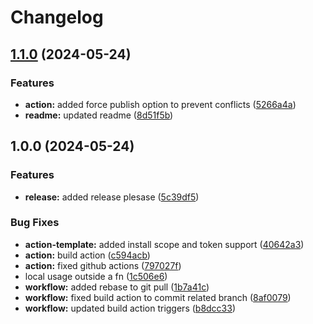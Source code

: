 # Changelog

## [1.1.0](https://github.com/alvelive/publish/compare/v1.0.0...v1.1.0) (2024-05-24)


### Features

* **action:** added force publish option to prevent conflicts ([5266a4a](https://github.com/alvelive/publish/commit/5266a4a84b1f618a2add267dfada53816bd4fc8b))
* **readme:** updated readme ([8d51f5b](https://github.com/alvelive/publish/commit/8d51f5ba74d7b991acb01f75978feb1d6a6d0db1))

## 1.0.0 (2024-05-24)


### Features

* **release:** added release plesase ([5c39df5](https://github.com/alvelive/publish/commit/5c39df5b05f458e0812589875d3a4c2e7125d795))


### Bug Fixes

* **action-template:** added install scope and token support ([40642a3](https://github.com/alvelive/publish/commit/40642a33569605c551a6addabd669f0b94e0c998))
* **action:** build action ([c594acb](https://github.com/alvelive/publish/commit/c594acb65057be93cc2b75e71b6ba96eb9fcfa38))
* **action:** fixed github actions ([797027f](https://github.com/alvelive/publish/commit/797027f208716328c8c6d4051854896fe5365291))
* local usage outside a fn ([1c506e6](https://github.com/alvelive/publish/commit/1c506e66749364c296ac8edc7b0ddded4b50af8f))
* **workflow:** added rebase to git pull ([1b7a41c](https://github.com/alvelive/publish/commit/1b7a41ce95873ab29a1d98f320e0098aade65a6b))
* **workflow:** fixed build action to commit related branch ([8af0079](https://github.com/alvelive/publish/commit/8af0079bbde4b0807e0c9d7737820f03e40340e2))
* **workflow:** updated build action triggers ([b8dcc33](https://github.com/alvelive/publish/commit/b8dcc33622d5a31ed13088bb2637b919354f3b5b))
